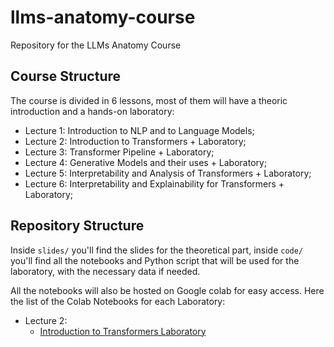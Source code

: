 # llms-anatomy-course
Repository for the LLMs Anatomy Course

## Course Structure 

The course is divided in 6 lessons, most of them will have a theoric introduction and a hands-on laboratory:
- Lecture 1: Introduction to NLP and to Language Models;
- Lecture 2: Introduction to Transformers + Laboratory;
- Lecture 3: Transformer Pipeline + Laboratory;
- Lecture 4: Generative Models and their uses + Laboratory;
- Lecture 5: Interpretability and Analysis of Transformers + Laboratory; 
- Lecture 6: Interpretability and Explainability for Transformers + Laboratory;

## Repository Structure

Inside `slides/` you'll find the slides for the theoretical part, inside `code/` you'll find all the notebooks and Python script that will be used for the laboratory, with the necessary data if needed.

All the notebooks will also be hosted on Google colab for easy access. Here the list of the Colab Notebooks for each Laboratory:

- Lecture 2: 
    - [Introduction to Transformers Laboratory](https://colab.research.google.com/drive/1siygoZz2duxnO1RDDznxYZRbMqL9jL0K) 

